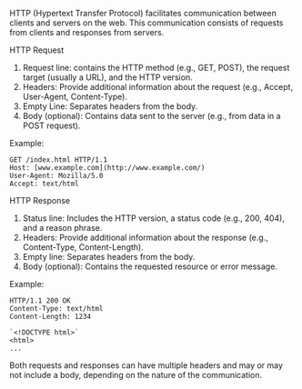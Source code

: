 HTTP (Hypertext Transfer Protocol) facilitates communication between clients and servers on the web. This communication consists of requests from clients and responses from servers.

HTTP Request
1. Request line: contains the HTTP method (e.g., GET, POST), the request target (usually a URL), and the HTTP version.
2. Headers: Provide additional information about the request (e.g., Accept, User-Agent, Content-Type).
3. Empty Line: Separates headers from the body.
4. Body (optional): Contains data sent to the server (e.g., from data in a POST request).

Example:
```
GET /index.html HTTP/1.1  
Host: [www.example.com](http://www.example.com/)  
User-Agent: Mozilla/5.0  
Accept: text/html
```

HTTP Response
1. Status line: Includes the HTTP version, a status code (e.g., 200, 404), and a reason phrase.
2. Headers: Provide additional information about the response (e.g., Content-Type, Content-Length).
3. Empty line: Separates headers from the body.
4. Body (optional): Contains the requested resource or error message.

Example:
```
HTTP/1.1 200 OK  
Content-Type: text/html  
Content-Length: 1234  
  
`<!DOCTYPE html>`  
<html>  
...
```

Both requests and responses can have multiple headers and may or may not include a body, depending on the nature of the communication.